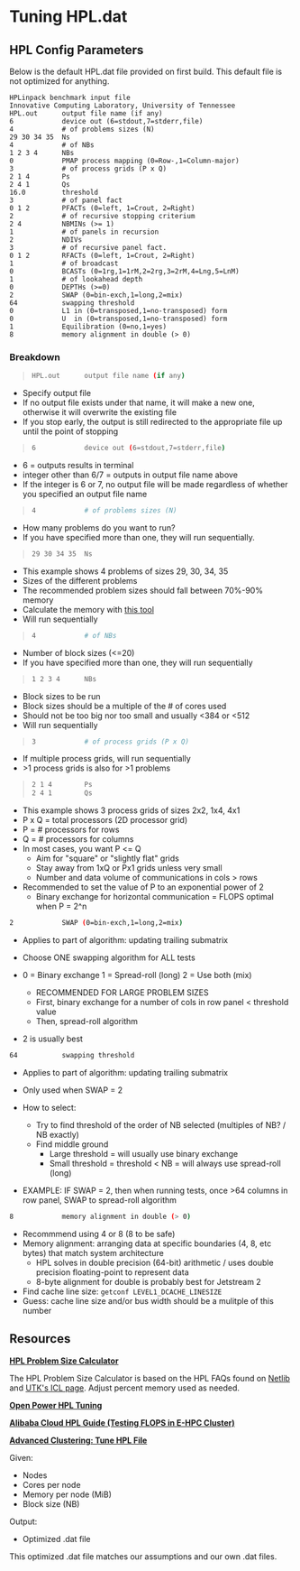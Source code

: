 # Tuning HPL.dat

## HPL Config Parameters

Below is the default HPL.dat file provided on first build.
This default file is not optimized for anything.

```
HPLinpack benchmark input file
Innovative Computing Laboratory, University of Tennessee
HPL.out      output file name (if any)
6            device out (6=stdout,7=stderr,file)
4            # of problems sizes (N)
29 30 34 35  Ns
4            # of NBs
1 2 3 4      NBs
0            PMAP process mapping (0=Row-,1=Column-major)
3            # of process grids (P x Q)
2 1 4        Ps
2 4 1        Qs
16.0         threshold
3            # of panel fact
0 1 2        PFACTs (0=left, 1=Crout, 2=Right)
2            # of recursive stopping criterium
2 4          NBMINs (>= 1)
1            # of panels in recursion
2            NDIVs
3            # of recursive panel fact.
0 1 2        RFACTs (0=left, 1=Crout, 2=Right)
1            # of broadcast
0            BCASTs (0=1rg,1=1rM,2=2rg,3=2rM,4=Lng,5=LnM)
1            # of lookahead depth
0            DEPTHs (>=0)
2            SWAP (0=bin-exch,1=long,2=mix)
64           swapping threshold
0            L1 in (0=transposed,1=no-transposed) form
0            U  in (0=transposed,1=no-transposed) form
1            Equilibration (0=no,1=yes)
8            memory alignment in double (> 0)
```

### Breakdown

> ```sh
> HPL.out      output file name (if any)
> ```

* Specify output file
* If no output file exists under that name, it will make a new one, otherwise it will overwrite the existing file
* If you stop early, the output is still redirected to the appropriate file up until the point of stopping

>```sh
> 6            device out (6=stdout,7=stderr,file)
>```

* 6 = outputs results in terminal
* integer other than 6/7 = outputs in output file name above
* If the integer is 6 or 7, no output file will be made regardless of whether you specified an output file name

>```sh
> 4            # of problems sizes (N)
>```

* How many problems do you want to run?
* If you have specified more than one, they will run sequentially.

>```sh
> 29 30 34 35  Ns
>```

* This example shows 4 problems of sizes 29, 30, 34, 35
* Sizes of the different problems
* The recommended problem sizes should fall between 70%-90% memory
* Calculate the memory with [this tool](#psize)
* Will run sequentially

>```sh
> 4            # of NBs
>```

* Number of block sizes (<=20)
* If you have specified more than one, they will run sequentially

>```sh
> 1 2 3 4      NBs
>```

* Block sizes to be run
* Block sizes should be a multiple of the # of cores used
* Should not be too big nor too small and usually <384 or <512
* Will run sequentially

>```sh
> 3            # of process grids (P x Q)
>```

* If multiple process grids, will run sequentially
* \>1 process grids is also for \>1 problems

> ```sh
> 2 1 4        Ps
> 2 4 1        Qs
>```

* This example shows 3 process grids of sizes 2x2, 1x4, 4x1
* P x Q = total processors (2D processor grid)
* P = # processors for rows
* Q = # processors for columns
* In most cases, you want P <= Q
  * Aim for "square" or "slightly flat" grids
  * Stay away from 1xQ or Px1 grids unless very small
  * Number and data volume of communications in cols > rows
* Recommended to set the value of P to an exponential power of 2
  * Binary exchange for horizontal communication = FLOPS optimal when P = 2^n

```sh
2            SWAP (0=bin-exch,1=long,2=mix)
```

* Applies to part of algorithm: updating trailing submatrix

* Choose ONE swapping algorithm for ALL tests
* 0 = Binary exchange
  1 = Spread-roll (long)
  2 = Use both (mix)
  * RECOMMENDED FOR LARGE PROBLEM SIZES
  * First, binary exchange for a number of cols in row panel < threshold value
  * Then, spread-roll algorithm
* 2 is usually best

```sh
64           swapping threshold
```

* Applies to part of algorithm: updating trailing submatrix

* Only used when SWAP = 2
* How to select:
  * Try to find threshold of the order of NB selected (multiples of NB? / NB exactly)
  * Find middle ground
    * Large threshold = will usually use binary exchange
    * Small threshold = threshold < NB = will always use spread-roll (long)
* EXAMPLE: IF SWAP = 2, then when running tests, once >64 columns in row panel, SWAP to spread-roll algorithm

```sh
8            memory alignment in double (> 0)
```

* Recommmend using 4 or 8 (8 to be safe)
* Memory alignment: arranging data at specific boundaries (4, 8, etc bytes) that match system architecture
  * HPL solves in double precision (64-bit) arithmetic / uses double precision floating-point to represent data
  * 8-byte alignment for double is probably best for Jetstream 2
* Find cache line size: `getconf LEVEL1_DCACHE_LINESIZE`
* Guess: cache line size and/or bus width should be a mulitple of this number


## Resources

<a name="psize"></a>**[HPL Problem Size Calculator](https://www.desmos.com/calculator/y1d9nhb54c)**

The HPL Problem Size Calculator is based on the HPL FAQs found on [Netlib](https://netlib.org/benchmark/hpl/faqs.html) and [UTK's ICL page](https://icl.utk.edu/hpl/faq/index.html#275). Adjust percent memory used as needed.

**[Open Power HPL Tuning](https://github.com/open-power/op-benchmark-recipes/blob/master/standard-benchmarks/HPL/Linpack_HPL.dat_tuning.md)**

**[Alibaba Cloud HPL Guide (Testing FLOPS in E-HPC Cluster)](https://www.alibabacloud.com/help/en/e-hpc/e-hpc-1-0/use-cases/use-hpl-to-test-the-flops-of-an-e-hpc-cluster)**

**[Advanced Clustering: Tune HPL File](https://www.advancedclustering.com/act_kb/tune-hpl-dat-file/)**

Given:

* Nodes
* Cores per node
* Memory per node (MiB)
* Block size (NB)

Output:

* Optimized .dat file

This optimized .dat file matches our assumptions and our own .dat files.
